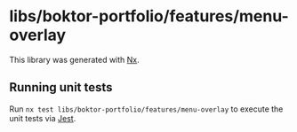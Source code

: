 # libs/boktor-portfolio/features/menu-overlay

This library was generated with [Nx](https://nx.dev).

## Running unit tests

Run `nx test libs/boktor-portfolio/features/menu-overlay` to execute the unit tests via [Jest](https://jestjs.io).
